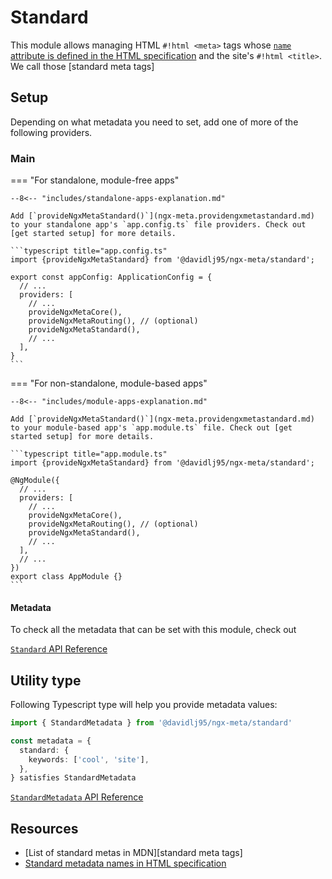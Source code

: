# Standard

This module allows managing HTML `#!html <meta>` tags whose [`name` attribute is defined in the HTML specification][html-spec-standard-metas] and the site's `#!html <title>`. We call those [standard meta tags]

## Setup

Depending on what metadata you need to set, add one of more of the following providers.

### Main

=== "For standalone, module-free apps"

    --8<-- "includes/standalone-apps-explanation.md"

    Add [`provideNgxMetaStandard()`](ngx-meta.providengxmetastandard.md) to your standalone app's `app.config.ts` file providers. Check out [get started setup] for more details.

    ```typescript title="app.config.ts"
    import {provideNgxMetaStandard} from '@davidlj95/ngx-meta/standard';

    export const appConfig: ApplicationConfig = {
      // ...
      providers: [
        // ...
        provideNgxMetaCore(),
        provideNgxMetaRouting(), // (optional)
        provideNgxMetaStandard(),
        // ...
      ],
    }
    ```

=== "For non-standalone, module-based apps"

    --8<-- "includes/module-apps-explanation.md"

    Add [`provideNgxMetaStandard()`](ngx-meta.providengxmetastandard.md) to your module-based app's `app.module.ts` file. Check out [get started setup] for more details.

    ```typescript title="app.module.ts"
    import {provideNgxMetaStandard} from '@davidlj95/ngx-meta/standard';

    @NgModule({
      // ...
      providers: [
        // ...
        provideNgxMetaCore(),
        provideNgxMetaRouting(), // (optional)
        provideNgxMetaStandard(),
        // ...
      ],
      // ...
    })
    export class AppModule {}
    ```

#### Metadata

To check all the metadata that can be set with this module, check out

[`Standard` API Reference](ngx-meta.standard.md)

## Utility type

Following Typescript type will help you provide metadata values:

```typescript
import { StandardMetadata } from '@davidlj95/ngx-meta/standard'

const metadata = {
  standard: {
    keywords: ['cool', 'site'],
  },
} satisfies StandardMetadata
```

[`StandardMetadata` API Reference](ngx-meta.standardmetadata.md)

## Resources

- [List of standard metas in MDN][standard meta tags]
- [Standard metadata names in HTML specification][html-spec-standard-metas]

[html-spec-standard-metas]: https://html.spec.whatwg.org/multipage/semantics.html#standard-metadata-names

